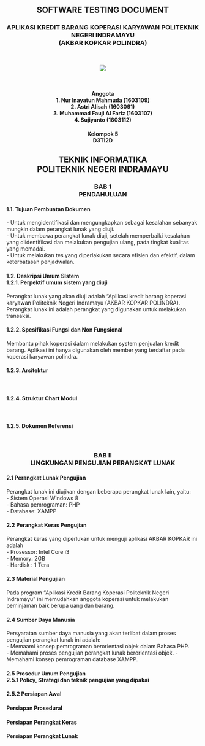 <html>
<h2 align="center">SOFTWARE TESTING DOCUMENT</h2>
<h3 align="center">APLIKASI KREDIT BARANG KOPERASI KARYAWAN POLITEKNIK NEGERI INDRAMAYU<br>
(AKBAR KOPKAR POLINDRA)</h3>

<br>
<p align="center"><img src="https://raw.githubusercontent.com/Sujiyanto/RPL-D-6/master/image/POLINDRA.png"></p>
<br>

<h4 align="center">Anggota<br>
 1. Nur Inayatun Mahmuda (1603109)<br>
 2. Astri Alisah (1603091)<br>
 3. Muhammad Fauji Al Fariz (1603107)<br>
 4. Sujiyanto (1603112)

</h4>
<h4 align="center">Kelompok 5<br>
D3TI2D</h4>
<h2 align="center">TEKNIK INFORMATIKA<br>
POLITEKNIK NEGERI INDRAMAYU</h2>
<h3 align="center">BAB 1<br> PENDAHULUAN</h3>
<h4> 1.1. Tujuan Pembuatan Dokumen</h4>
- Untuk mengidentifikasi dan mengungkapkan sebagai kesalahan sebanyak mungkin dalam perangkat lunak yang diuji.<br>
- Untuk membawa perangkat lunak diuji, setelah memperbaiki kesalahan yang diidentifikasi dan melakukan pengujian ulang, pada tingkat kualitas yang memadai.<br>
- Untuk melakukan tes yang diperlakukan secara efisien dan efektif, dalam keterbatasan penjadwalan. <br>
<h4>1.2. Deskripsi Umum SIstem<br>
1.2.1. Perpektif umum sistem yang diuji </h4>
Perangkat lunak yang akan diuji adalah “Aplikasi kredit barang koperasi karyawan Politeknik Negeri Indramayu (AKBAR KOPKAR POLINDRA). Perangkat lunak ini adalah perangkat yang digunakan untuk melakukan transaksi.<br>
<h4>1.2.2. Spesifikasi Fungsi dan Non Fungsional</h4>
Membantu pihak koperasi dalam melakukan system penjualan kredit barang. Aplikasi ini hanya digunakan oleh member yang terdaftar pada koperasi karyawan polindra.<br>
<h4>1.2.3. Arsitektur </h4> <br>
<h4> 1.2.4. Struktur Chart Modul </h4> <br>
<h4>1.2.5. Dokumen Referensi </h4> <br>
<h3 align="center">BAB II <br> LINGKUNGAN PENGUJIAN PERANGKAT LUNAK</h3>
<h4> 2.1 Perangkat Lunak Pengujian</h4>
Perangkat lunak ini diujikan dengan beberapa perangkat lunak lain, yaitu:<br>
- Sistem Operasi Windows 8<br>
- Bahasa pemrograman: PHP<br>
- Database: XAMPP<br>
<h4> 2.2 Perangkat Keras Pengujian</h4>
Perangkat keras yang diperlukan untuk menguji aplikasi AKBAR KOPKAR ini adalah<br>
- Prosessor: Intel Core i3<br>
- Memory: 2GB<br>
- Hardisk : 1 Tera<br>
<h4>2.3 Material Pengujian</h4>
Pada program “Aplikasi Kredit Barang Koperasi Politeknik Negeri Indramayu” ini memudahkan anggota koperasi untuk melakukan peminjaman baik berupa uang dan barang.<br>
<h4>2.4 Sumber Daya Manusia</h4>
Persyaratan sumber daya manusia yang akan terlibat dalam proses pengujian perangkat lunak ini adalah:<br>
- Memaami konsep pemrograman berorientasi objek dalam Bahasa PHP.<br>
- Memahami proses pengujian perangkat lunak berorientasi objek.
- Memahami konsep pemrograman  database XAMPP.<br>
<h4>2.5 Prosedur Umum Pengujian<br>2.5.1 Policy, Strategi dan teknik pengujian yang dipakai</h4>
<h4>2.5.2 Persiapan Awal</h4>
<h4>Persiapan Prosedural</h4>
<h4>Persiapan Perangkat Keras</h4>
<h4>Persiapan Perangkat Lunak</h4>
</html>